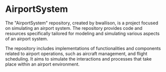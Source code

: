 # AirportSystem

The "AirportSystem" repository, created by bwallison, is a project focused on simulating an airport system. The repository provides code and resources specifically tailored for modeling and simulating various aspects of an airport system.

The repository includes implementations of functionalities and components related to airport operations, such as aircraft management, and flight scheduling. It aims to simulate the interactions and processes that take place within an airport environment.

